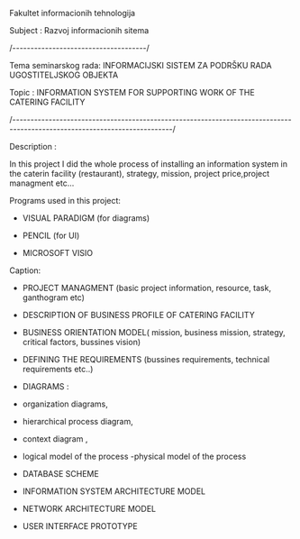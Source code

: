Fakultet informacionih tehnologija 

Subject  : Razvoj informacionih sitema

/-------------------------------------/

Tema seminarskog rada: INFORMACIJSKI SISTEM ZA PODRŠKU RADA UGOSTITELJSKOG OBJEKTA

Topic : INFORMATION SYSTEM FOR SUPPORTING WORK OF THE CATERING FACILITY

/--------------------------------------------------------------------------------------------------------------------------/

Description : 

In this project I did the whole process of installing an information system in the caterin facility (restaurant), strategy, mission,
project price,project managment etc...

Programs used in this project: 

- VISUAL PARADIGM (for diagrams)

- PENCIL (for UI)

- MICROSOFT VISIO 

Caption:

- PROJECT MANAGMENT (basic project information, resource, task, ganthogram etc)

- DESCRIPTION OF BUSINESS PROFILE OF CATERING FACILITY 

- BUSINESS ORIENTATION MODEL( mission, business mission, strategy, critical factors, bussines vision)

- DEFINING THE REQUIREMENTS (bussines requirements, technical requirements etc..)

- DIAGRAMS : 
 - organization diagrams, 
- hierarchical process diagram, 
- context diagram , 
- logical model of the process
-physical model of the process

- DATABASE SCHEME

- INFORMATION SYSTEM ARCHITECTURE MODEL

- NETWORK ARCHITECTURE MODEL

- USER INTERFACE PROTOTYPE







